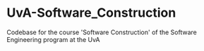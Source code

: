 # UvA-Software_Construction
Codebase for the course 'Software Construction' of the Software Engineering program at the UvA
